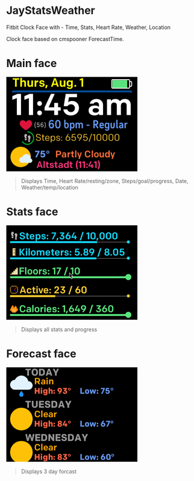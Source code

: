 # JayStatsWeather
Fitbit Clock Face with - Time, Stats, Heart Rate,  Weather, Location

Clock face based on cmspooner ForecastTime.

# Main face
![MAIN FACE](/images/clockScreen.png)
>Displays Time, Heart Rate/resting/zone, Steps/goal/progress, Date, Weather/temp/location

# Stats face
![STATS FACE](/images/statsScreen.png)
>Displays all stats and progress

# Forecast face
![FORECAST FACE](/images/JayStatsWeather3.png)
>Displays 3 day forcast
